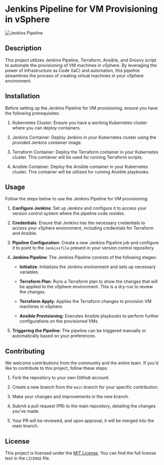 # Jenkins Pipeline for VM Provisioning in vSphere

![Jenkins Pipeline](https://www.jenkins.io/images/logos/fire/fire.svg)

## Description

This project utilizes Jenkins Pipeline, Terraform, Ansible, and Groovy script to automate the provisioning of VM machines in vSphere. By leveraging the power of Infrastructure as Code (IaC) and automation, this pipeline streamlines the process of creating virtual machines in your vSphere environment.

## Installation

Before setting up the Jenkins Pipeline for VM provisioning, ensure you have the following prerequisites:

1. Kubernetes Cluster: Ensure you have a working Kubernetes cluster where you can deploy containers.

2. Jenkins Container: Deploy Jenkins in your Kubernetes cluster using the provided Jenkins container image.

3. Terraform Container: Deploy the Terraform container in your Kubernetes cluster. This container will be used for running Terraform scripts.

4. Ansible Container: Deploy the Ansible container in your Kubernetes cluster. This container will be utilized for running Ansible playbooks.

## Usage

Follow the steps below to use the Jenkins Pipeline for VM provisioning:

1. **Configure Jenkins**: Set up Jenkins and configure it to access your version control system where the pipeline code resides.

2. **Credentials**: Ensure that Jenkins has the necessary credentials to access your vSphere environment, including credentials for Terraform and Ansible.

3. **Pipeline Configuration**: Create a new Jenkins Pipeline job and configure it to point to the `Jenkinsfile` present in your version control repository.

4. **Jenkins Pipeline**: The Jenkins Pipeline consists of the following stages:

   - **Initialize**: Initializes the Jenkins environment and sets up necessary variables.

   - **Terraform Plan**: Runs a Terraform plan to show the changes that will be applied to the vSphere environment. This is a dry-run to review the changes.

   - **Terraform Apply**: Applies the Terraform changes to provision VM machines in vSphere.

   - **Ansible Provisioning**: Executes Ansible playbooks to perform further configurations on the provisioned VMs.

5. **Triggering the Pipeline**: The pipeline can be triggered manually or automatically based on your preferences.

## Contributing

We welcome contributions from the community and the entire team. If you'd like to contribute to this project, follow these steps:

1. Fork the repository to your own GitHub account.

2. Create a new branch from the `main` branch for your specific contribution.

3. Make your changes and improvements in the new branch.

4. Submit a pull request (PR) to the main repository, detailing the changes you've made.

5. Your PR will be reviewed, and upon approval, it will be merged into the main branch.

## License

This project is licensed under the [MIT License](https://opensource.org/licenses/MIT). You can find the full license text in the `LICENSE` file.
